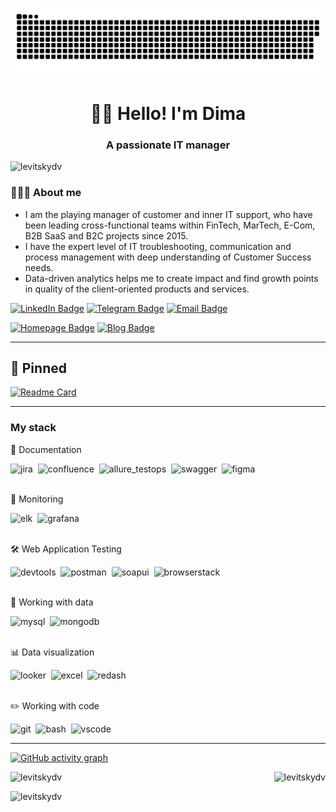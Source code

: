 <!--
**levitskydv/levitskydv** is a ✨ _special_ ✨ repository because its `README.md` (this file) appears on your GitHub profile.

Here are some ideas to get you started:

- 🔭 I’m currently working on ...
- 🌱 I’m currently learning ...
- 👯 I’m looking to collaborate on ...
- 🤔 I’m looking for help with ...
- 💬 Ask me about ...
- 📫 How to reach me: ...
- 😄 Pronouns: ...
- ⚡ Fun fact: ...

[![MasterHead](https://firebasestorage.googleapis.com/v0/b/flexi-coding.appspot.com/o/dempgi7-520f8d5f-63d4-4453-8822-dbc149ae27f8.gif?alt=media&token=91c0c7b2-93c3-4029-b011-1a8703c5730d)](https://nomadswitch.com)

-->

<p align="center">
 <img width="600" src="assets/github-snake.svg" alt="snake"/>
</p>

<h1 align="center">✌🏻 Hello! I'm Dima</h1>
<h3 align="center">A passionate IT manager</h3>

<p align="left"> <img src="https://komarev.com/ghpvc/?username=levitskydv&label=Profile%20views&color=0e75b6&style=flat" alt="levitskydv" /> </p>

### 👨🏻‍💻 About me

- I am the playing manager of customer and inner IT support, who have been leading cross-functional teams within FinTech, MarTech, E-Com, B2B SaaS and B2C projects since 2015. 
- I have the expert level of IT troubleshooting, communication and process management with deep understanding of Customer Success needs. 
- Data-driven analytics helps me to create impact and find growth points in quality of the client-oriented products and services.

[![LinkedIn Badge](https://img.shields.io/badge/-@levitskydv-0565c9?style=flat&logo=LinkedIn&logoColor=white)](https://www.linkedin.com/in/levitskydv/) [![Telegram Badge](https://img.shields.io/badge/-Telegram-139bce?style=flat&logo=telegram&logoColor=white)](https://t.me/willirove) [![Email Badge](https://img.shields.io/badge/-Proton%20Mail-white?style=flat&logo=protonmail&logoColor=#6D4AFF)](mailto:majorcore@protonmail.ch)

[![Homepage Badge](https://img.shields.io/badge/-My%20homepage-2c5e86?style=flat&logoColor=white)](https://nomadswitch.com) [![Blog Badge](https://img.shields.io/badge/-Blog-1E5E6B?style=flat&logoColor=white)](https://nomadswitch.com/blog)

<!--
### 🤝🏻 Socials:

  <div id="badges">
    <a href="https://www.linkedin.com/in/levitskydv/" target="_blank">
      <img src="https://cdn-icons-png.flaticon.com/512/2504/2504799.png" width="40" height="40" alt="linkedin" />
    </a>
    <a href="https://t.me/willirove" target="_blank">
      <img src="https://cdn-icons-png.flaticon.com/512/2111/2111646.png" width="40" height="40" alt="telegram" />
    </a>
  </div>
-->

---

## 📌 Pinned
[![Readme Card](https://github-readme-stats.vercel.app/api/pin/?username=levitskydv&repo=it-guides&theme=dracula&bg_color=00000000&)](https://github.com/levitskydv/it-guides)

---

### My stack

📁 Documentation
<div>
  <img src="https://cdn.worldvectorlogo.com/logos/jira-1.svg" title="jira" alt="jira" width="40" height="40"/>&nbsp
  <img src="https://www.svgrepo.com/show/353597/confluence.svg" title="confluence" alt="confluence" width="40" height="40"/>&nbsp
  <img src="https://plugins.jetbrains.com/files/12513/429395/icon/pluginIcon.svg" title="allure_testops" alt="allure_testops" width="40" height="40"/>&nbsp
  <img src="https://camo.githubusercontent.com/96e43701d83561899724a89d71187445b7b8f4fe84518a3ea5bec8f85bd207bf/68747470733a2f2f63646e2e737667706f726e2e636f6d2f6c6f676f732f737761676765722e737667" title="swagger" alt="swagger" width="40" height="40"/>&nbsp
  <img src="https://cdn.jsdelivr.net/gh/devicons/devicon/icons/figma/figma-original.svg" title="figma" alt="figma" width="40" height="40"/>&nbsp
</div>&nbsp&nbsp

👀 Monitoring
<div>
  <img src="https://cdn.freebiesupply.com/logos/large/2x/elastic-stack-logo-png-transparent.png" title="elk" alt="elk" width="40" height="40"/>&nbsp
  <img src="https://upload.wikimedia.org/wikipedia/commons/thumb/3/3b/Grafana_icon.svg/351px-Grafana_icon.svg.png" title="grafana" alt="grafana" width="40" height="40"/>&nbsp
</div>&nbsp&nbsp

🛠 Web Application Testing
<div>
  <img src="https://d33wubrfki0l68.cloudfront.net/38b5c953a4667366685d55db55d057c86db1fc54/a0fdc/static/acae6b24d940347661ca901ea07f47c1/chrome-dev-logo-icon.png" title="devtools" alt="devtools" width="40" height="40"/>&nbsp
  <img src="https://seeklogo.com/images/P/postman-logo-0087CA0D15-seeklogo.com.png" title="postman" alt="postman" width="40" height="40"/>&nbsp
  <img src="https://static0.smartbear.co/smartbearbrand/media/images/home/soapui-icon.svg" title="soapui" alt="soapui" width="40" height="40"/>&nbsp
  <img src="https://static-00.iconduck.com/assets.00/browserstack-icon-512x511-xfk7rgj2.png" title="browserstack" alt="browserstack" width="40" height="40"/>&nbsp
</div>&nbsp&nbsp

💾 Working with data
<div>
  <img src="https://cdn.jsdelivr.net/gh/devicons/devicon/icons/mysql/mysql-original.svg" title="mysql" alt="mysql" width="40" height="40"/>&nbsp
  <img src="https://cdn.jsdelivr.net/gh/devicons/devicon/icons/mongodb/mongodb-original.svg" title="mongodb" alt="mongodb" width="40" height="40"/>&nbsp
</div>&nbsp&nbsp

📊 Data visualization
<div>
  <img src="https://www.svgrepo.com/show/354012/looker-icon.svg" title="looker" alt="looker" width="40" height="40"/>&nbsp
  <img src="https://upload.wikimedia.org/wikipedia/commons/thumb/3/34/Microsoft_Office_Excel_%282019%E2%80%93present%29.svg/2203px-Microsoft_Office_Excel_%282019%E2%80%93present%29.svg.png" title="excel" alt="excel" width="40" height="40"/>&nbsp
  <img src="https://asset.brandfetch.io/idmq1uuJbI/id2in349id.png" title="redash" alt="redash" width="40" height="40"/>&nbsp
</div>&nbsp&nbsp

✏️ Working with code
<div>
  <img src="https://cdn.jsdelivr.net/gh/devicons/devicon/icons/git/git-original.svg" title="git" alt="git" width="40" height="40"/>&nbsp
  <img src="https://upload.wikimedia.org/wikipedia/commons/thumb/4/4b/Bash_Logo_Colored.svg/1024px-Bash_Logo_Colored.svg.png?20180723054350" title="bash" alt="bash" width="40" height="40"/>&nbsp
  <img src="https://cdn.jsdelivr.net/gh/devicons/devicon/icons/vscode/vscode-original.svg" title="vscode" alt="vscode" width="40" height="40"/>&nbsp
</div>

---

[![GitHub activity graph](https://activity-graph.herokuapp.com/graph?username=levitskydv&&theme=xcode)](https://github.com/levitskydv)

<p><img align="left" src="https://github-readme-stats.vercel.app/api?username=levitskydv&show_icons=true&locale=en&theme=tokyonight" alt="levitskydv" /></p>

<p>&nbsp;<img align="right" src="https://github-readme-stats.vercel.app/api/top-langs?username=levitskydv&show_icons=true&locale=en&layout=compact&theme=tokyonight" alt="levitskydv" /></p>

<p><img align="bottom" src="https://github-readme-streak-stats.herokuapp.com/?user=levitskydv&&theme=tokyonight" alt="levitskydv" /></p>